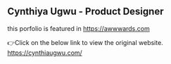 ## Cynthiya Ugwu - Product Designer

this porfolio is featured in https://awwwards.com

👉Click on the below link to view the original website.
https://cynthiaugwu.com/
